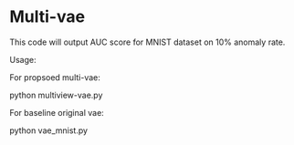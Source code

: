 # Multi-vae

This code will output AUC score for MNIST dataset on 10% anomaly rate. 

Usage:

For propsoed multi-vae:

python multiview-vae.py

For baseline original vae:

python vae_mnist.py
